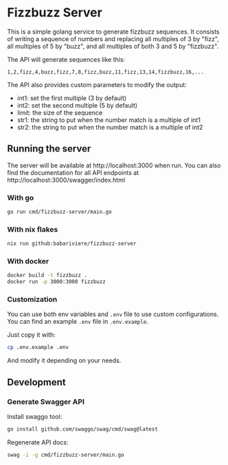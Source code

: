 # Fizzbuzz Server

This is a simple golang service to generate fizzbuzz sequences. It consists of writing a sequence of numbers and replacing all multiples of 3 by "fizz", all multiples of 5 by "buzz", and all multiples of both 3 and 5 by "fizzbuzz".

The API will generate sequences like this:

```
1,2,fizz,4,buzz,fizz,7,8,fizz,buzz,11,fizz,13,14,fizzbuzz,16,...
```

The API also provides custom parameters to modify the output:
- int1: set the first multiple (3 by default)
- int2: set the second multiple (5 by default)
- limit: the size of the sequence
- str1: the string to put when the number match is a multiple of int1
- str2: the string to put when the number match is a multiple of int2

## Running the server

The server will be available at http://localhost:3000 when run. You can also find the documentation for all API endpoints at http://localhost:3000/swagger/index.html

### With go

```sh
go run cmd/fizzbuzz-server/main.go
```

### With nix flakes

```sh
nix run github:babariviere/fizzbuzz-server
```

### With docker

```sh
docker build -t fizzbuzz .
docker run -p 3000:3000 fizzbuzz
```

### Customization

You can use both env variables and `.env` file to use custom configurations.
You can find an example `.env` file in `.env.example`.

Just copy it with:

```sh
cp .env.example .env
```

And modify it depending on your needs.

## Development

### Generate Swagger API

Install swaggo tool:

```sh
go install github.com/swaggo/swag/cmd/swag@latest
```

Regenerate API docs:

```sh
swag -i -g cmd/fizzbuzz-server/main.go
```
